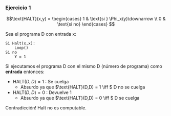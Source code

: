 ### Ejercicio 1

$$\text{HALT}(x,y) = \begin{cases}
1 & \text{si } \Phi_x(y)\downarrow \\
0 & \text{si no}
\end{cases}
$$

Sea el programa D con entrada x:
```
Si Halt(x,x):
    Loop()
Si no
    Y = 1
```

Si ejecutamos el programa D con el mismo D (número de programa) como **entrada** entonces:
- $\text{HALT}(D,D) = 1$ : Se cuelga 
    - Absurdo ya que $\text{HALT}(D,D) = 1 \iff $ D no se cuelga
- $\text{HALT}(D,D) = 0$ : Devuelve 1
    - Absurdo ya que $\text{HALT}(D,D) = 0 \iff $ D se cuelga

Contradicción! Halt no es computable.